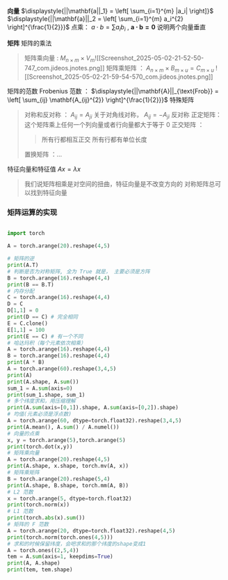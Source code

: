 **向量**
 $\displaystyle{||\mathbf{a||_1} = \left[ \sum_{i=1}^{m} |a_i| \right]}$ $\displaystyle{||\mathbf{a}||_2 = \left[ \sum_{i=1}^{m} a_i^{2} \right]^{\frac{1}{2}}}$ 
点乘： $\displaystyle{a \cdot b = \sum a_ib_i }$ , $\displaystyle{\mathbf{a \cdot b = 0 }}$ 说明两个向量垂直

**矩阵**
矩阵的乘法
> 矩阵乘向量 : $\displaystyle{M_{n \times m} \times V_{m}}$![[Screenshot_2025-05-02-21-52-50-747_com.jideos.jnotes.png]]
> 矩阵乘矩阵 ： $\displaystyle{A_{n\times m} \times B_{m \times u} = C_{m \times u}}$
> ![[Screenshot_2025-05-02-21-59-54-570_com.jideos.jnotes.png]]

矩阵的范数 $\displaystyle{\text{Frobenius}}$ 范数 ： $\displaystyle{||\mathbf{A}||_{\text{Frob}} = \left[ \sum_{ij} \mathbf{A_{ij}^{2}} \right]^{\frac{1}{2}}}$ 
特殊矩阵
> 对称和反对称 ： $\displaystyle{A_{ij} = A_{ji}}$ 关于对角线对称， $\displaystyle{A_{ij} = - A_{ji}}$ 反对称
> 正定矩阵： 这个矩阵乘上任何一个列向量或者行向量都大于等于 $\displaystyle{0}$ 
> 正交矩阵 ： 
> > 所有行都相互正交
> > 所有行都有单位长度
> 
> 置换矩阵 ：...

特征向量和特征值 $\displaystyle{Ax = \lambda x}$
> 我们说矩阵相乘是对空间的扭曲，特征向量是不改变方向的
> 对称矩阵总可以找到特征向量


### 矩阵运算的实现

```python

import torch

A = torch.arange(20).reshape(4,5)

# 矩阵的逆
print(A.T)
# 判断是否为对称矩阵, 全为 True 就是， 主要必须是方阵
B = torch.arange(16).reshape(4,4)
print(B == B.T)
# 内存分配
C = torch.arange(16).reshape(4,4)
D = C
D[1,1] = 0
print(D == C) # 完全相同
E = C.clone()
E[1,1] = 100
print(E == C) # 有一个不同
# 哈达玛积（每个元素依次相乘）
A = torch.arange(16).reshape(4,4)
B = torch.arange(16).reshape(4,4)
print(A * B)
A = torch.arange(60).reshape(3,4,5)
print(A)
print(A.shape, A.sum())
sum_1 = A.sum(axis=0)
print(sum_1.shape, sum_1)
# 多个纬度求和，用压缩理解
print(A.sum(axis=[0,1]).shape, A.sum(axis=[0,2]).shape)
# 均值(元素必须是浮点数)
A = torch.arange(60, dtype=torch.float32).reshape(3,4,5)
print(A.mean(), A.sum() / A.numel())
# 向量的点乘
x, y = torch.arange(5),torch.arange(5)
print(torch.dot(x,y))
# 矩阵乘向量
A = torch.arange(20).reshape(4,5)
print(A.shape, x.shape, torch.mv(A, x))
# 矩阵乘矩阵
B = torch.arange(20).reshape(5,4)
print(A.shape, B.shape, torch.mm(A, B))
# L2 范数
x = torch.arange(5, dtype=torch.float32)
print(torch.norm(x))
# L1 范数
print(torch.abs(x).sum())
# 矩阵的 F 范数
A = torch.arange(20, dtype=torch.float32).reshape(4,5)
print(torch.norm(torch.ones(4,5)))
# 求和的时候保留纬度，会吧求和的那个纬度的shape变成1
A = torch.ones((2,5,4))
tem = A.sum(axis=1, keepdims=True)
print(A, A.shape)
print(tem, tem.shape)
```

